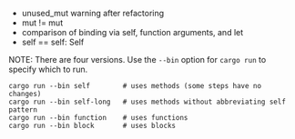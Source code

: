 - unused_mut warning after refactoring
- mut != mut
- comparison of binding via self, function arguments, and let
- self == self: Self

NOTE: There are four versions. Use the `--bin` option for `cargo run` to specify which to run.
```
cargo run --bin self        # uses methods (some steps have no changes)
cargo run --bin self-long   # uses methods without abbreviating self pattern
cargo run --bin function    # uses functions
cargo run --bin block       # uses blocks
```
